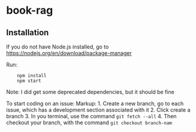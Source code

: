 # book-rag
## Installation
If you do not have Node.js installed, go to https://nodejs.org/en/download/package-manager

Run: 
```
    npm install
    npm start
```

Note: I did get some deprecated dependencies, but it should be fine

To start coding on an issue:
Markup:
    1. Create a new branch, go to each issue, which has a development section associated with it
    2. Click create a branch
    3. In you terminal, use the command ``` git fetch --all ```
    4. Then checkout your branch, with the command ``` git checkout branch-nam ```
